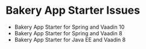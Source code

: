 # Bakery App Starter Issues
- Bakery App Starter for Spring and Vaadin 10
- Bakery App Starter for Spring and Vaadin 8
- Bakery App Starter for Java EE and Vaadin 8

